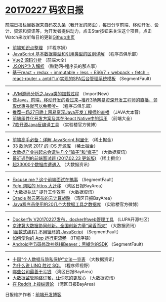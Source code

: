 # [20170227 码农日报](27.md)

[前端日报](https://qdkfweb.cn/c/news)栏目数据来自[码农头条](https://toutiao.qdkfweb.cn/)（我开发的爬虫），每日分享前端、移动开发、设计、资源和资讯等，为开发者提供动力，点击Star按钮来关注这个项目，点击Watch来收听每日的更新[Github主页](https://github.com/kujian/frontendDaily)
* [前端知识点整理](https://toutiao.qdkfweb.cn/27807.html) （IT程序狮）
* [JavaScript 基本数据类型和引用类型的区别详解](https://toutiao.qdkfweb.cn/27757.html) （程序员俱乐部）
* [Vue2 源码分析](https://toutiao.qdkfweb.cn/27741.html) （前端大全）
* [JSONP注入解析](https://toutiao.qdkfweb.cn/27805.html) （酷勤网-程序员的那点事）
* [基于react + redux + immutable + less + ES6/7 + webpack + fetch + react-router + antd(1.x)实现的SPA后台管理系统模板](https://toutiao.qdkfweb.cn/27909.html) （SegmentFault）

***
* [JVM源码分析之Java类的加载过程](https://toutiao.qdkfweb.cn/27724.html) （ImportNew）
* [做Java，前端，移动开发的看过来~推荐3场网易资深开发工程师的直播，领取优惠券就可以免费听~](https://toutiao.qdkfweb.cn/27879.html) （程序员俱乐部）
* [推荐一场27日晚上网易资深Java开发工程师的直播](https://toutiao.qdkfweb.cn/27756.html) （JAVA大本营）
* [前端组件化开发方案及其在React Native中的运用](https://toutiao.qdkfweb.cn/27871.html) （前端大全）
* [7款开源Java反编译工具](https://toutiao.qdkfweb.cn/27924.html) （实验楼官方微博）

***
* [前端高手必备：详解 JavaScript 柯里化](https://toutiao.qdkfweb.cn/27942.html) （稀土掘金）
* [33 款驰骋 2017 的 iOS 开源库](https://toutiao.qdkfweb.cn/27944.html) （稀土掘金）
* [大数据产业兴起总会诞生几个“骗子”和“疯子”](https://toutiao.qdkfweb.cn/27796.html) （大数据资讯）
* [最近遇到的前端面试题 (2017.02.23 更新版)](https://toutiao.qdkfweb.cn/27946.html) （稀土掘金）
* [超33000个数据库遭遇入](https://toutiao.qdkfweb.cn/27932.html) （大数据资讯）

***
* [Excuse me？这个前端面试在搞事](https://toutiao.qdkfweb.cn/27911.html) （SegmentFault）
* [Yelp 网站的 https 大迁移](https://toutiao.qdkfweb.cn/27861.html) （湾区日报BayArea）
* [“大数据执法” 提升工作效率](https://toutiao.qdkfweb.cn/27934.html) （大数据资讯）
* [Oracle 愁云密布的云计算战略](https://toutiao.qdkfweb.cn/27730.html) （湾区日报BayArea）
* [Java程序员使用的20几个大数据工具之数据库](https://toutiao.qdkfweb.cn/27925.html) （实验楼官方微博）

***
* [Dockerfly V20170227发布，docker的web管理工具](https://toutiao.qdkfweb.cn/27875.html) （LUPA开源社区）
* [京津冀大数据协同创新，全国创新力量“闻香而来”](https://toutiao.qdkfweb.cn/27928.html) （大数据资讯）
* [[函数式编程] 不用循环的 JavaScript](https://toutiao.qdkfweb.cn/27908.html) （SegmentFault）
* [如何使你的 App 运行更流畅](https://toutiao.qdkfweb.cn/27764.html) （IT程序猿）
* [Android字节码修改神器HiBeaver：黑掉你的SDK](https://toutiao.qdkfweb.cn/27776.html) （SegmentFault）

***
* [十国“个人数据与隐私保护”立法一览表](https://toutiao.qdkfweb.cn/27933.html) （大数据资讯）
* [为什么说 LINQ 胜过 SQL](https://toutiao.qdkfweb.cn/27786.html) （程序师视野）
* [哪些公司最善于亏钱](https://toutiao.qdkfweb.cn/27729.html) （湾区日报BayArea）
* [大数据​监管网络订餐，让你吃的更放心](https://toutiao.qdkfweb.cn/27935.html) （大数据资讯）
* [在 Reddit 上操纵舆论](https://toutiao.qdkfweb.cn/27863.html) （湾区日报BayArea）

日报维护作者：[前端开发博客](https://qdkfweb.cn/) 